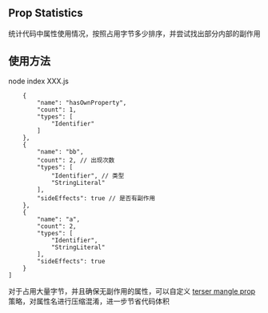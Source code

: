 
## Prop Statistics

统计代码中属性使用情况，按照占用字节多少排序，并尝试找出部分内部的副作用

## 使用方法

node index XXX.js
``` [
    {
        "name": "hasOwnProperty",
        "count": 1,
        "types": [
            "Identifier"
        ]
    },
    {
        "name": "bb",
        "count": 2, // 出现次数
        "types": [
            "Identifier", // 类型
            "StringLiteral"
        ],
        "sideEffects": true // 是否有副作用
    },
    {
        "name": "a",
        "count": 2,
        "types": [
            "Identifier",
            "StringLiteral"
        ],
        "sideEffects": true
    }
]
```

对于占用大量字节，并且确保无副作用的属性，可以自定义 [terser mangle prop](https://github.com/terser/terser#mangle-properties-options) 策略，对属性名进行压缩混淆，进一步节省代码体积
